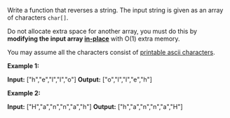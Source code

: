 Write a function that reverses a string. The input string is given as an array of characters  `char[]`.

Do not allocate extra space for another array, you must do this by  **modifying the input array [in-place](https://en.wikipedia.org/wiki/In-place_algorithm)**  with O(1) extra memory.

You may assume all the characters consist of  [printable ascii characters](https://en.wikipedia.org/wiki/ASCII#Printable_characters).

**Example 1:**

**Input:** ["h","e","l","l","o"]
**Output:** ["o","l","l","e","h"]

**Example 2:**

**Input:** ["H","a","n","n","a","h"]
**Output:** ["h","a","n","n","a","H"]
